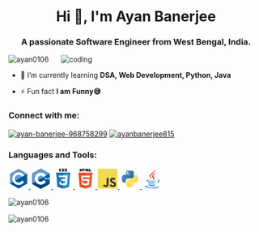 <h1 align="center">Hi 👋, I'm Ayan Banerjee</h1>
<h3 align="center">A passionate Software Engineer from West Bengal, India.</h3>

<img align="right" alt="coding" width="400" src="https://user-images.githubusercontent.com/74038190/219923823-bf1ce878-c6b8-4faa-be07-93e6b1006521.gif">


<p align="left"> <img src="https://komarev.com/ghpvc/?username=ayan0106&label=Profile%20views&color=0e75b6&style=flat" alt="ayan0106" /> </p>

- 🌱 I’m currently learning **DSA, Web Development, Python, Java**

- ⚡ Fun fact **I am Funny😅**

<h3 align="left">Connect with me:</h3>
<p align="left">
<a href="https://linkedin.com/in/ayan-banerjee-968758299" target="blank"><img align="center" src="https://raw.githubusercontent.com/rahuldkjain/github-profile-readme-generator/master/src/images/icons/Social/linked-in-alt.svg" alt="ayan-banerjee-968758299" height="30" width="40" /></a>
<a href="https://instagram.com/ayanbanerjee815" target="blank"><img align="center" src="https://raw.githubusercontent.com/rahuldkjain/github-profile-readme-generator/master/src/images/icons/Social/instagram.svg" alt="ayanbanerjee815" height="30" width="40" /></a>
</p>

<h3 align="left">Languages and Tools:</h3>
<p align="left"> <a href="https://www.cprogramming.com/" target="_blank" rel="noreferrer"> <img src="https://raw.githubusercontent.com/devicons/devicon/master/icons/c/c-original.svg" alt="c" width="40" height="40"/> </a> <a href="https://www.w3schools.com/cpp/" target="_blank" rel="noreferrer"> <img src="https://raw.githubusercontent.com/devicons/devicon/master/icons/cplusplus/cplusplus-original.svg" alt="cplusplus" width="40" height="40"/> </a> <a href="https://www.w3schools.com/css/" target="_blank" rel="noreferrer"> <img src="https://raw.githubusercontent.com/devicons/devicon/master/icons/css3/css3-original-wordmark.svg" alt="css3" width="40" height="40"/> </a> <a href="https://www.w3.org/html/" target="_blank" rel="noreferrer"> <img src="https://raw.githubusercontent.com/devicons/devicon/master/icons/html5/html5-original-wordmark.svg" alt="html5" width="40" height="40"/> </a> <a href="https://developer.mozilla.org/en-US/docs/Web/JavaScript" target="_blank" rel="noreferrer"> <img src="https://raw.githubusercontent.com/devicons/devicon/master/icons/javascript/javascript-original.svg" alt="javascript" width="40" height="40"/> </a> <a href="https://www.python.org" target="_blank" rel="noreferrer"> <img src="https://raw.githubusercontent.com/devicons/devicon/master/icons/python/python-original.svg" alt="python" width="40" height="40"/> </a> <a href="https://www.java.com" target="_blank" rel="noreferrer">
  <img src="https://raw.githubusercontent.com/devicons/devicon/master/icons/java/java-original.svg" alt="java" width="40" height="40"/>
</a>
 </p>

<p><img align="center" src="https://github-readme-stats.vercel.app/api/top-langs?username=ayan0106&show_icons=true&locale=en&layout=compact" alt="ayan0106" /></p>

<p><img align="center" src="https://github-readme-streak-stats.herokuapp.com/?user=ayan0106&" alt="ayan0106" /></p>
